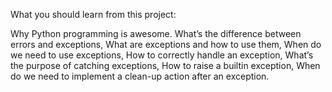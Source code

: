 What you should learn from this project:

Why Python programming is awesome. What’s the difference between errors and exceptions, What are exceptions and how to use them, When do we need to use exceptions, How to correctly handle an exception, What’s the purpose of catching exceptions, How to raise a builtin exception, When do we need to implement a clean-up action after an exception.
